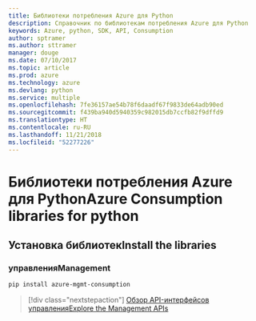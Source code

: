 ```yaml
---
title: Библиотеки потребления Azure для Python
description: Справочник по библиотекам потребления Azure для Python
keywords: Azure, python, SDK, API, Consumption
author: sptramer
ms.author: sttramer
manager: douge
ms.date: 07/10/2017
ms.topic: article
ms.prod: azure
ms.technology: azure
ms.devlang: python
ms.service: multiple
ms.openlocfilehash: 7fe36157ae54b78f6daadf67f9833de64adb90ed
ms.sourcegitcommit: f439ba940d5940359c982015db7ccfb82f9dffd9
ms.translationtype: HT
ms.contentlocale: ru-RU
ms.lasthandoff: 11/21/2018
ms.locfileid: "52277226"
---
```

# <a name="azure-consumption-libraries-for-python"></a><span data-ttu-id="f2ecb-104">Библиотеки потребления Azure для Python</span><span class="sxs-lookup"><span data-stu-id="f2ecb-104">Azure Consumption libraries for python</span></span>

## <a name="install-the-libraries"></a><span data-ttu-id="f2ecb-105">Установка библиотек</span><span class="sxs-lookup"><span data-stu-id="f2ecb-105">Install the libraries</span></span>


### <a name="management"></a><span data-ttu-id="f2ecb-106">управления</span><span class="sxs-lookup"><span data-stu-id="f2ecb-106">Management</span></span>

```bash
pip install azure-mgmt-consumption
```
> [!div class="nextstepaction"]
> [<span data-ttu-id="f2ecb-107">Обзор API-интерфейсов управления</span><span class="sxs-lookup"><span data-stu-id="f2ecb-107">Explore the Management APIs</span></span>](/python/api/overview/azure/consumption/management)